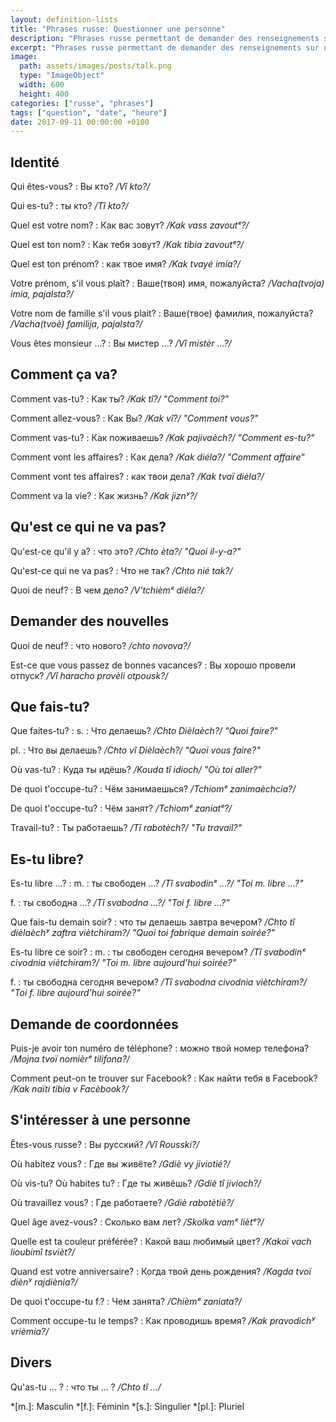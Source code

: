 ```yaml
---
layout: definition-lists
title: "Phrases russe: Questionner une personne"
description: "Phrases russe permettant de demander des renseignements sur une personne."
excerpt: "Phrases russe permettant de demander des renseignements sur une personne"
image:
  path: assets/images/posts/talk.png
  type: "ImageObject"
  width: 600
  height: 400
categories: ["russe", "phrases"]
tags: ["question", "date", "heure"]
date: 2017-09-11 00:00:00 +0100
---
```


## Identité

Qui êtes-vous?
: Вы кто?
*/Vî kto?/*

Qui es-tu?
: ты кто?
*/Tî kto?/*

Quel est votre nom?
: Как вас зовут?
*/Kak vass zavoutᵉ?/*

Quel est ton nom?
: Как тебя зовут?
*/Kak tibia zavoutᵉ?/*

Quel est ton prénom?
: как твое имя?
*/Kak tvayé imia?/*

Votre prénom, s'il vous plaît?
: Ваше(твоя) имя, пожалуйста?
*/Vacha(tvoja) imia, pajalsta?/*

Votre nom de famille s'il vous plait?
: Ваше(твое) фамилия, пожалуйста?
*/Vacha(tvoè) familija, pajalsta?/*

Vous êtes monsieur …?
: Вы мистер …?
*/Vî mistèr …?/*


## Comment ça va?

Comment vas-tu?
: Как ты?
*/Kak tî?/ "Comment toi?"*

Comment allez-vous?
: Как Вы?
*/Kak vî?/ "Comment vous?"*

Comment vas-tu?
: Как поживаешь?
*/Kak pajivaèch?/ "Comment es-tu?"*

Comment vont les affaires?
: Как дела?
*/Kak diéla?/ "Comment affaire"*

Comment vont tes affaires?
: как твои дела?
*/Kak tvaï dièla?/*

Comment va la vie?
: Как жизнь?
*/Kak jiznʸ?/*


## Qu'est ce qui ne va pas?

Qu'est-ce qu'il y a?
: что это?
*/Chto èta?/ "Quoi il-y-a?"*

Qu'est-ce qui ne va pas?
: Что не так?
*/Chto nié tak?/*

Quoi de neuf?
: В чем дело?
*/V'tchièmᵉ diéla?/*


## Demander des nouvelles

Quoi de neuf?
: что нового?
*/chto novova?/*

Est-ce que vous passez de bonnes vacances?
: Вы хорошо провели отпуск?
*/Vî haracho provèli otpousk?/*


## Que fais-tu?

Que faites-tu?
: s.
  : Что делаешь?
  */Chto Dièlaèch?/ "Quoi faire?"*

  pl.
  : Что вы делаешь?
  */Chto vî Dièlaèch?/ "Quoi vous faire?"*


Où vas-tu?
: Куда ты идёшь?
*/Kouda tî idioch/ "Où toi aller?"*

De quoi t'occupe-tu?
: Чём занимаешься?
*/Tchiomᵉ zanimaèchcia?/*

De quoi t'occupe-tu?
: Чём занят?
*/Tchiomᵉ zaniatᵉ?/*

Travail-tu?
: Ты работаешь?
*/Tî rabotèch?/ "Tu travail?"*


## Es-tu libre?

Es-tu libre …?
: m.
  : ты свободен …?
  */Tî svabodinᵉ …?/ "Toi m. libre …?"*

  f.
  : ты свободна …?
  */Tî svabodna …?/ "Toi f. libre …?"*

Que fais-tu demain soir?
: что ты делаешь завтра вечером?
*/Chto tî dièlaèchʸ zaftra viètchiram?/ "Quoi toi fabrique demain soirée?"*

Es-tu libre ce soir?
: m.
  : ты свободен сегодня вечером?
  */Tî svabodinᵉ civodnia viètchiram?/ "Toi m. libre aujourd'hui soirée?"*

  f.
  : ты свободна сегодня вечером?
  */Tî svabodna civodnia viètchiram?/ "Toi f. libre aujourd'hui soirée?"*


## Demande de coordonnées

Puis-je avoir ton numéro de téléphone?
: можно твой номер телефона?
*/Mojna tvoï nomièrᵉ tilifona?/*

Comment peut-on te trouver sur Facebook?
: Как найти тебя в Facebook?
*/Kak naïti tibia v Facèbook?/*


## S'intéresser à une personne

Êtes-vous russe?
: Вы русский?
*/Vî Rousski?/*

Où habitez vous?
: Где вы живёте?
*/Gdiè vy jiviotié?/*

Où vis-tu? Où habites tu?
: Где ты живёшь?
*/Gdiè tî jivioch?/*

Où travaillez vous?
: Где работаете?
*/Gdiè rabotètiè?/*

Quel âge avez-vous?
: Сколько вaм лeт?
*/Skolka vamᵉ liètᵉ?/*

Quelle est ta couleur préférée?
: Какой ваш любимый цвет?
*/Kakoï vach lioubimî tsvièt?/*

Quand est votre anniversaire?
: Когда твой день рождения?
*/Kagda tvoï diènʸ rajdiènia?/*

De quoi t'occupe-tu f.?
: Чем занята?
*/Chièmᵉ zaniata?/*

Comment occupe-tu le temps?
: Как проводишь время?
*/Kak pravodichʸ vrièmia?/*


## Divers

Qu'as-tu … ?
: что ты … ?
*/Chto tî …/*



*[m.]: Masculin
*[f.]: Féminin
*[s.]: Singulier
*[pl.]: Pluriel
